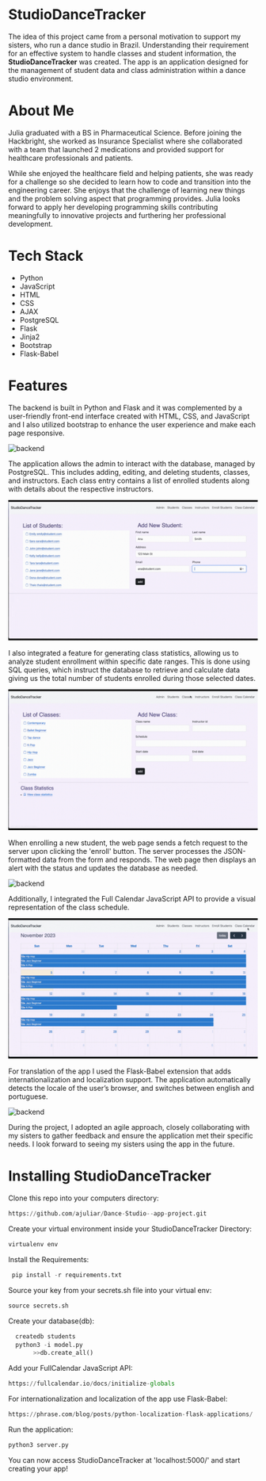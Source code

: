 #  StudioDanceTracker

The idea of this project came from a personal motivation to support my sisters, who run a dance studio in Brazil. Understanding their requirement for an effective system to handle classes and student information, the **StudioDanceTracker** was created. The app is an application designed for the management of student data and class administration within a dance studio environment.


# About Me
Julia graduated with a BS in Pharmaceutical Science. Before joining the Hackbright, she worked as Insurance Specialist where she collaborated with a team that launched 2 medications and provided support for healthcare professionals and patients. 

While she enjoyed the healthcare field and helping patients, she was ready for a challenge so she decided to learn how to code and transition into the engineering career. She enjoys that the challenge of learning new things and the problem solving aspect that programming provides. Julia looks forward to apply her developing programming skills contributing meaningfully to innovative projects and furthering her professional development.

# Tech Stack

* Python 
* JavaScript 
* HTML 
* CSS 
* AJAX 
* PostgreSQL 
* Flask 
* Jinja2 
* Bootstrap 
* Flask-Babel

# Features


The backend is built in Python and Flask and it was complemented by a user-friendly front-end interface created with HTML, CSS, and JavaScript and I also utilized bootstrap to enhance the user experience and make each page responsive.

![backend](static/images/backend.gif) 


The application allows the admin to interact with the database, managed by PostgreSQL. This includes adding, editing, and deleting students, classes, and instructors. Each class entry contains a list of enrolled students along with details about the respective instructors.

![adding](static/images/adding.gif)


I also integrated a feature for generating class statistics, allowing us to analyze student enrollment within specific date ranges. This is done using SQL queries, which instruct the database to retrieve and calculate data giving us the total number of students enrolled during those selected dates.

![backend](static/images/stats.gif)


When enrolling a new student, the web page sends a fetch request to the server upon clicking the 'enroll' button. The server processes the JSON-formatted data from the form and responds. The web page then displays an alert with the status and updates the database as needed.

![backend](static/images/enroll.gif)


Additionally, I integrated the Full Calendar JavaScript API to provide a visual representation of the class schedule.

![backend](static/images/calendar.gif)


For translation of the app I used the Flask-Babel extension that adds internationalization and localization support. The application automatically detects the locale of the user’s browser, and switches between english and portuguese.

![backend](static/images/portuguese.gif)


During the project, I adopted an agile approach, closely collaborating with my sisters to gather feedback and ensure the application met their specific needs. I look forward to seeing my sisters using the app in the future.

# Installing StudioDanceTracker

Clone this repo into your computers directory:

```python
https://github.com/ajuliar/Dance-Studio--app-project.git
```

Create your virtual environment inside your StudioDanceTracker Directory:

```python
virtualenv env
```

Install the Requirements:

```python
 pip install -r requirements.txt
```

Source your key from your secrets.sh file into your virtual env:

```python
source secrets.sh
```

Create your database(db):

```python
  createdb students
  python3 -i model.py
       >>db.create_all()
```

Add your FullCalendar JavaScript API:

```python
https://fullcalendar.io/docs/initialize-globals
```

For internationalization and localization of the app use Flask-Babel:

```python
https://phrase.com/blog/posts/python-localization-flask-applications/
```

Run the application:

  ```python
  python3 server.py
  ```

You can now access StudioDanceTracker at 'localhost:5000/' and start creating your app!